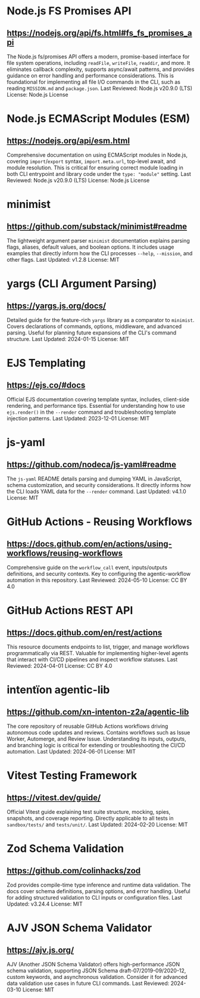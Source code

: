 # Node.js FS Promises API

## https://nodejs.org/api/fs.html#fs_fs_promises_api
The Node.js fs/promises API offers a modern, promise-based interface for file system operations, including `readFile`, `writeFile`, `readdir`, and more. It eliminates callback complexity, supports async/await patterns, and provides guidance on error handling and performance considerations. This is foundational for implementing all file I/O commands in the CLI, such as reading `MISSION.md` and `package.json`.
Last Reviewed: Node.js v20.9.0 (LTS)
License: Node.js License

# Node.js ECMAScript Modules (ESM)

## https://nodejs.org/api/esm.html
Comprehensive documentation on using ECMAScript modules in Node.js, covering `import`/`export` syntax, `import.meta.url`, top-level await, and module resolution. This is critical for ensuring correct module loading in both CLI entrypoint and library code under the `type: "module"` setting.
Last Reviewed: Node.js v20.9.0 (LTS)
License: Node.js License

# minimist

## https://github.com/substack/minimist#readme
The lightweight argument parser `minimist` documentation explains parsing flags, aliases, default values, and boolean options. It includes usage examples that directly inform how the CLI processes `--help`, `--mission`, and other flags.
Last Updated: v1.2.8
License: MIT

# yargs (CLI Argument Parsing)

## https://yargs.js.org/docs/
Detailed guide for the feature-rich `yargs` library as a comparator to `minimist`. Covers declarations of commands, options, middleware, and advanced parsing. Useful for planning future expansions of the CLI's command structure.
Last Updated: 2024-01-15
License: MIT

# EJS Templating

## https://ejs.co/#docs
Official EJS documentation covering template syntax, includes, client-side rendering, and performance tips. Essential for understanding how to use `ejs.render()` in the `--render` command and troubleshooting template injection patterns.
Last Updated: 2023-12-01
License: MIT

# js-yaml

## https://github.com/nodeca/js-yaml#readme
The `js-yaml` README details parsing and dumping YAML in JavaScript, schema customization, and security considerations. It directly informs how the CLI loads YAML data for the `--render` command.
Last Updated: v4.1.0
License: MIT

# GitHub Actions - Reusing Workflows

## https://docs.github.com/en/actions/using-workflows/reusing-workflows
Comprehensive guide on the `workflow_call` event, inputs/outputs definitions, and security contexts. Key to configuring the agentic-workflow automation in this repository.
Last Reviewed: 2024-05-10
License: CC BY 4.0

# GitHub Actions REST API

## https://docs.github.com/en/rest/actions
This resource documents endpoints to list, trigger, and manage workflows programmatically via REST. Valuable for implementing higher-level agents that interact with CI/CD pipelines and inspect workflow statuses.
Last Reviewed: 2024-04-01
License: CC BY 4.0

# intentïon agentic-lib

## https://github.com/xn-intenton-z2a/agentic-lib
The core repository of reusable GitHub Actions workflows driving autonomous code updates and reviews. Contains workflows such as Issue Worker, Automerge, and Review Issue. Understanding its inputs, outputs, and branching logic is critical for extending or troubleshooting the CI/CD automation.
Last Updated: 2024-06-01
License: MIT

# Vitest Testing Framework

## https://vitest.dev/guide/
Official Vitest guide explaining test suite structure, mocking, spies, snapshots, and coverage reporting. Directly applicable to all tests in `sandbox/tests/` and `tests/unit/`.
Last Updated: 2024-02-20
License: MIT

# Zod Schema Validation

## https://github.com/colinhacks/zod
Zod provides compile-time type inference and runtime data validation. The docs cover schema definitions, parsing options, and error handling. Useful for adding structured validation to CLI inputs or configuration files.
Last Updated: v3.24.4
License: MIT

# AJV JSON Schema Validator

## https://ajv.js.org/
AJV (Another JSON Schema Validator) offers high-performance JSON schema validation, supporting JSON Schema draft-07/2019-09/2020-12, custom keywords, and asynchronous validation. Consider it for advanced data validation use cases in future CLI commands.
Last Reviewed: 2024-03-10
License: MIT

